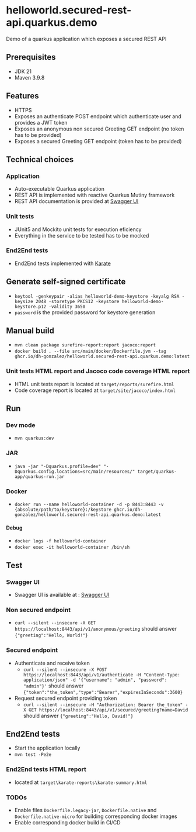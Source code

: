 # helloworld.secured-rest-api.quarkus.demo
Demo of a quarkus application which exposes a secured REST API

## Prerequisites
* JDK 21
* Maven 3.9.8

## Features
* HTTPS
* Exposes an authenticate POST endpoint which authenticate user and provides a JWT token
* Exposes an anonymous non secured Greeting GET endpoint (no token has to be provided)
* Exposes a secured Greeting GET endpoint (token has to be provided)

## Technical choices

### Application
* Auto-executable Quarkus application
* REST API is implemented with reactive Quarkus Mutiny framework
* REST API documentation is provided at [Swagger UI]

### Unit tests
* JUnit5 and Mockito unit tests for execution eficiency
* Everything in the service to be tested has to be mocked

### End2End tests
* End2End tests implemented with [Karate]

## Generate self-signed certificate
* `keytool -genkeypair -alias helloworld-demo-keystore -keyalg RSA -keysize 2048 -storetype PKCS12 -keystore helloworld-demo-keystore.p12 -validity 3650`
* `password` is the provided password for keystore generation

## Manual build
* `mvn clean package surefire-report:report jacoco:report`
* `docker build . --file src/main/docker/Dockerfile.jvm --tag ghcr.io/dh-gonzalez/helloworld.secured-rest-api.quarkus.demo:latest`

### Unit tests HTML report and Jacoco code coverage HTML report
* HTML unit tests report is located at `target/reports/surefire.html`
* Code coverage report is located at `target/site/jacoco/index.html`

## Run

### Dev mode
* `mvn quarkus:dev`

### JAR
* `java -jar "-Dquarkus.profile=dev" "-Dquarkus.config.locations=src/main/resources/" target/quarkus-app/quarkus-run.jar`

### Docker
* `docker run --name helloworld-container -d -p 8443:8443 -v {absolute/path/to/keystore}:/keystore ghcr.io/dh-gonzalez/helloworld.secured-rest-api.quarkus.demo:latest`

#### Debug
* `docker logs -f helloworld-container`
* `docker exec -it helloworld-container /bin/sh`

## Test

### Swagger UI
* Swagger UI is available at : [Swagger UI]

### Non secured endpoint
* `curl --silent --insecure -X GET https://localhost:8443/api/v1/anonymous/greeting` should answer `{"greeting":"Hello, World!"}`

### Secured endpoint
* Authenticate and receive token
    * `curl --silent --insecure -X POST https://localhost:8443/api/v1/authenticate -H "Content-Type: application/json" -d '{"username": "admin", "password": "admin"}'` should answer `{"token":"the_token","type":"Bearer","expiresInSeconds":3600}`
* Request secured endpoint providing token
    * `curl --silent --insecure -H "Authorization: Bearer the_token" -X GET https://localhost:8443/api/v1/secured/greeting?name=David` should answer `{"greeting":"Hello, David!"}`

## End2End tests
* Start the application locally
* `mvn test -Pe2e`

### End2End tests HTML report
* located at `target\karate-reports\karate-summary.html`

### TODOs
* Enable files `Dockerfile.legacy-jar`, `Dockerfile.native` and `Dockerfile.native-micro` for building corresponding docker images
* Enable corresponding docker build in CI/CD

[Swagger UI]: https://localhost:8443/q/swagger-ui/
[Swagger api-docs]: https://localhost:8443/q/openapi
[Quarkus health]: https://localhost:8443/q/health
[Karate]: https://github.com/karatelabs/karate
